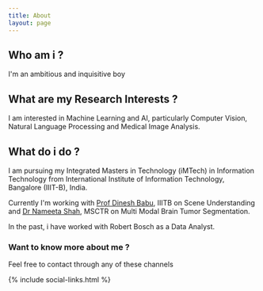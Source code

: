 ```yaml
---
title: About
layout: page
---
```


<h2>Who am i ?</h2>
<p>I'm an ambitious and inquisitive boy</p>

<h2>What are my Research Interests ?</h2>
<p>I am interested in Machine Learning and AI, particularly Computer Vision, Natural Language Processing and Medical Image Analysis.</p>

<h2>What do i do ?</h2>
<p>I am pursuing my Integrated Masters in Technology (iMTech) in Information Technology from International Institute of Information Technology, Bangalore (IIIT-B), India.</p>
<p>Currently I'm working with <a href="https://www.iiitb.ac.in/faculty_page.php?name=dineshbabujayagopi" target="_blank">Prof Dinesh Babu</a>, IIITB on Scene Understanding and <a href="https://www.msctr.org/2016/09/16/dr-nameeta-shah/" target="_blank">Dr Nameeta Shah</a>, MSCTR on Multi Modal Brain Tumor Segmentation.</p>
<p>In the past, i have worked with Robert Bosch as a Data Analyst.</p>

<h3>Want to know more about me ?</h3> 
<p> Feel free to contact through any of these channels</p>
{% include social-links.html %}
